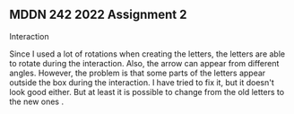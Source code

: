 ## MDDN 242 2022 Assignment 2

Interaction

Since I used a lot of rotations when creating the letters, the letters are able to rotate during the interaction. Also, the arrow can appear from different angles. However, the problem is that some parts of the letters appear outside the box during the interaction. I have tried to fix it, but it doesn't look good either. But at least it is possible to change from the old letters to the new ones .
